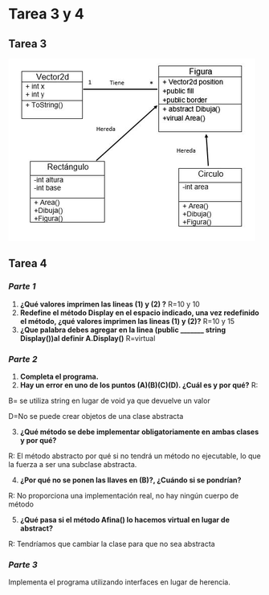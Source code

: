 # Tarea 3 y 4
## Tarea 3
![alt text](Imagenes1er/uml.JPG)
## Tarea 4
### ***Parte 1***
1. **¿Qué valores imprimen las lineas (1) y (2) ?**
R=10 y 10
2. **Redefine el método Display en el espacio indicado, una vez redefinido el método, ¿qué valores imprimen las lineas (1) y (2)?**
R=10 y 15
3. **¿Que palabra debes agregar en la linea (public _______ string Display())al definir A.Display()** R=virtual

### ***Parte 2***
1. **Completa el programa.**
2. **Hay un error en uno de los puntos (A)(B)(C)(D). ¿Cuál es y por qué?**
R: 

B= se utiliza string en lugar de void ya que devuelve un valor

D=No se puede crear objetos de una clase abstracta

3. **¿Qué método se debe implementar obligatoriamente en ambas clases y por qué?**

R:     El método abstracto por qué si no tendrá un método no ejecutable, lo que la fuerza a ser una subclase abstracta.

4. **¿Por qué no se ponen las llaves en (B)?, ¿Cuándo si se pondrían?**

R:     No proporciona una implementación real, no hay ningún cuerpo de método

5. **¿Qué pasa si el método Afina() lo hacemos virtual en lugar de abstract?**

R:     Tendríamos que cambiar la clase para que no sea abstracta
### ***Parte 3***
Implementa el programa utilizando interfaces en lugar de herencia.



